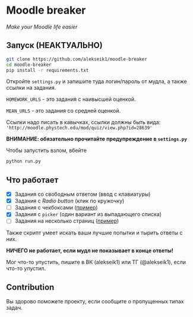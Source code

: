# Moodle breaker
_Make your Moodle life easier_

## Запуск (НЕАКТУАЛЬНО)
```bash
git clone https://github.com/alekseik1/moodle-breaker
cd moodle-breaker
pip install -r requirements.txt
```

Откройте `settings.py` и запишите туда логин/пароль от мудла,
а также ссылки на задания.

`HOMEWORK_URLS` - это задания с наивысшей оценкой.

`MEAN_URLS` - это задания со средней оценкой.

Ссылки надо писать в кавычках, ссылки должны быть вида:
`'http://moodle.phystech.edu/mod/quiz/view.php?id=28639'`

**ВНИМАНИЕ: обязательно прочитайте предупреждение в `settings.py`**

Чтобы запустить взлом, вбейте
```bash
python run.py
```

## Что работает
- [x] Задания со свободным ответом (ввод с клавиатуры)
- [x] Задания с _Radio button_ (клик по кружочку)
- [ ] Задания с чекбоксами ([пример](http://moodle.phystech.edu/mod/quiz/view.php?id=42800))
- [x] Задания с `picker` (один вариант из выпадающего списка)
- [ ] Задания на несколько страниц ([пример](http://moodle.phystech.edu/mod/quiz/view.php?id=42797))

Также скрипт умеет искать ваши лучшие попытки и тырить ответы с них.

**НИЧЕГО не работает, если мудл не показывает в конце ответы!**

Мог что-то упустить, пишите в ВК (alekseik1) или ТГ (@alekseik1), если что-то упустил.

## Contribution
Вы здорово поможете проекту, если сообщите о пропущенных типах задач.
